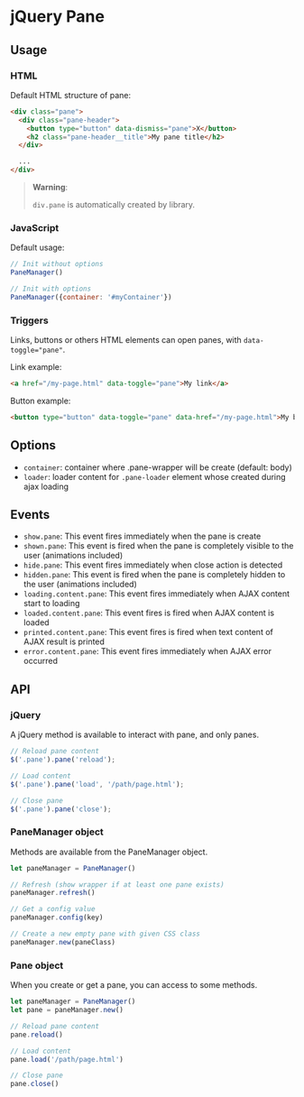 # jQuery Pane

## Usage

### HTML

Default HTML structure of pane: 
```html
<div class="pane">
  <div class="pane-header">
    <button type="button" data-dismiss="pane">X</button>
    <h2 class="pane-header__title">My pane title</h2>
  </div>

  ...
</div>
```

> **Warning**:
>
> `div.pane` is automatically created by library.  

### JavaScript

Default usage:
```javascript
// Init without options
PaneManager()

// Init with options
PaneManager({container: '#myContainer'})
```

### Triggers

Links, buttons or others HTML elements can open panes, with `data-toggle="pane"`.

Link example:
```html
<a href="/my-page.html" data-toggle="pane">My link</a>
```

Button example:
```html
<button type="button" data-toggle="pane" data-href="/my-page.html">My button</button>
```

## Options

- `container`: container where .pane-wrapper will be create (default: body)
- `loader`: loader content for `.pane-loader` element whose created during ajax loading

## Events

- `show.pane`: This event fires immediately when the pane is create
- `shown.pane`: This event is fired when the pane is completely visible to the user (animations included)
- `hide.pane`: This event fires immediately when close action is detected 
- `hidden.pane`: This event is fired when the pane is completely hidden to the user (animations included)
- `loading.content.pane`: This event fires immediately when AJAX content start to loading
- `loaded.content.pane`: This event fires is fired when AJAX content is loaded
- `printed.content.pane`: This event fires is fired when text content of AJAX result is printed
- `error.content.pane`: This event fires immediately when AJAX error occurred

## API

### jQuery

A jQuery method is available to interact with pane, and only panes.

```javascript
// Reload pane content
$('.pane').pane('reload');

// Load content
$('.pane').pane('load', '/path/page.html');

// Close pane
$('.pane').pane('close');
```

### PaneManager object

Methods are available from the PaneManager object.

```javascript
let paneManager = PaneManager()

// Refresh (show wrapper if at least one pane exists)
paneManager.refresh()

// Get a config value
paneManager.config(key)

// Create a new empty pane with given CSS class
paneManager.new(paneClass)
```

### Pane object

When you create or get a pane, you can access to some methods. 

```javascript
let paneManager = PaneManager()
let pane = paneManager.new()

// Reload pane content
pane.reload()

// Load content
pane.load('/path/page.html')

// Close pane
pane.close()
```
